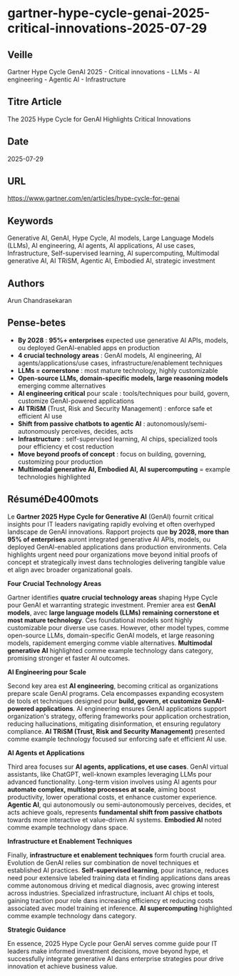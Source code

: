 # gartner-hype-cycle-genai-2025-critical-innovations-2025-07-29

## Veille
Gartner Hype Cycle GenAI 2025 - Critical innovations - LLMs - AI engineering - Agentic AI - Infrastructure

## Titre Article
The 2025 Hype Cycle for GenAI Highlights Critical Innovations

## Date
2025-07-29

## URL
https://www.gartner.com/en/articles/hype-cycle-for-genai

## Keywords
Generative AI, GenAI, Hype Cycle, AI models, Large Language Models (LLMs), AI engineering, AI agents, AI applications, AI use cases, Infrastructure, Self-supervised learning, AI supercomputing, Multimodal generative AI, AI TRiSM, Agentic AI, Embodied AI, strategic investment

## Authors
Arun Chandrasekaran

## Pense-betes
- **By 2028** : **95%+ enterprises** expected use generative AI APIs, models, ou deployed GenAI-enabled apps en production
- **4 crucial technology areas** : GenAI models, AI engineering, AI agents/applications/use cases, infrastructure/enablement techniques
- **LLMs = cornerstone** : most mature technology, highly customizable
- **Open-source LLMs, domain-specific models, large reasoning models** emerging comme alternatives
- **AI engineering critical** pour scale : tools/techniques pour build, govern, customize GenAI-powered applications
- **AI TRiSM** (Trust, Risk and Security Management) : enforce safe et efficient AI use
- **Shift from passive chatbots to agentic AI** : autonomously/semi-autonomously perceives, decides, acts
- **Infrastructure** : self-supervised learning, AI chips, specialized tools pour efficiency et cost reduction
- **Move beyond proofs of concept** : focus on building, governing, customizing pour production
- **Multimodal generative AI, Embodied AI, AI supercomputing** = example technologies highlighted

## RésuméDe400mots

Le **Gartner 2025 Hype Cycle for Generative AI** (GenAI) fournit critical insights pour IT leaders navigating rapidly evolving et often overhyped landscape de GenAI innovations. Rapport projects que **by 2028, more than 95% of enterprises** auront integrated generative AI APIs, models, ou deployed GenAI-enabled applications dans production environments. Cela highlights urgent need pour organizations move beyond initial proofs of concept et strategically invest dans technologies delivering tangible value et align avec broader organizational goals.

**Four Crucial Technology Areas**

Gartner identifies **quatre crucial technology areas** shaping Hype Cycle pour GenAI et warranting strategic investment. Premier area est **GenAI models**, avec **large language models (LLMs) remaining cornerstone et most mature technology**. Ces foundational models sont highly customizable pour diverse use cases. However, other model types, comme open-source LLMs, domain-specific GenAI models, et large reasoning models, rapidement emerging comme viable alternatives. **Multimodal generative AI** highlighted comme example technology dans category, promising stronger et faster AI outcomes.

**AI Engineering pour Scale**

Second key area est **AI engineering**, becoming critical as organizations prepare scale GenAI programs. Cela encompasses expanding ecosystem de tools et techniques designed pour **build, govern, et customize GenAI-powered applications**. AI engineering ensures GenAI applications support organization's strategy, offering frameworks pour application orchestration, reducing hallucinations, mitigating disinformation, et ensuring regulatory compliance. **AI TRiSM (Trust, Risk and Security Management)** presented comme example technology focused sur enforcing safe et efficient AI use.

**AI Agents et Applications**

Third area focuses sur **AI agents, applications, et use cases**. GenAI virtual assistants, like ChatGPT, well-known examples leveraging LLMs pour advanced functionality. Long-term vision involves using AI agents pour **automate complex, multistep processes at scale**, aiming boost productivity, lower operational costs, et enhance customer experience. **Agentic AI**, qui autonomously ou semi-autonomously perceives, decides, et acts achieve goals, represents **fundamental shift from passive chatbots** towards more interactive et value-driven AI systems. **Embodied AI** noted comme example technology dans space.

**Infrastructure et Enablement Techniques**

Finally, **infrastructure et enablement techniques** form fourth crucial area. Evolution de GenAI relies sur combination de novel techniques et established AI practices. **Self-supervised learning**, pour instance, reduces need pour extensive labeled training data et finding applications dans areas comme autonomous driving et medical diagnosis, avec growing interest across industries. Specialized infrastructure, incluant AI chips et tools, gaining traction pour role dans increasing efficiency et reducing costs associated avec model training et inference. **AI supercomputing** highlighted comme example technology dans category.

**Strategic Guidance**

En essence, 2025 Hype Cycle pour GenAI serves comme guide pour IT leaders make informed investment decisions, move beyond hype, et successfully integrate generative AI dans enterprise strategies pour drive innovation et achieve business value.
